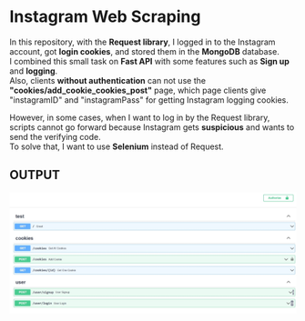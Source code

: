 # Instagram Web Scraping
In this repository, with the **Request library**, I logged in to the Instagram account, got **login cookies**, and stored them in the **MongoDB** database.  
I combined this small task on **Fast API** with some features such as **Sign up** and **logging**.   
Also, clients **without authentication** can not use the **"cookies/add_cookie_cookies_post"** page, which page clients give "instagramID" and "instagramPass" for getting Instagram logging cookies.  

However, in some cases, when I want to log in by the Request library, scripts cannot go forward because Instagram gets **suspicious** and wants to send the verifying code.   
To solve that, I want to use **Selenium** instead of Request.

## OUTPUT
![output](https://github.com/hoco1/instagram-web-scraping/blob/master/img/Screenshot%202022-12-23%20125424.jpg)
